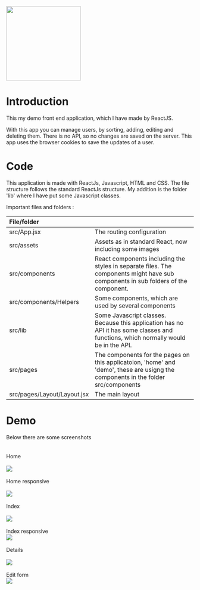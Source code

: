 <img src="readmeImages/rec.png" width="200" >

# Introduction

This my demo front end application, which I have made by ReactJS.

With this app you can manage users, by sorting, adding, editing and deleting them.
There is no API, so no changes are saved on the server. This app uses the browser cookies to
save the updates of a user.

# Code

This application is made with ReactJs, Javascript, HTML and CSS.
The file structure follows the standard  ReactJs structure.
My addition is the folder 'lib' where I have put some Javascript classes.

Important files and folders  :
   
| File/folder |  | 
| :--- | :--- | 
| src/App.jsx | The routing configuration  |
| src/assets | Assets as in standard React, now including some images |
| src/components | React components including the styles in separate files. The components might have sub components in sub folders of the component. |
| src/components/Helpers | Some components, which are used by several components |
| src/lib | Some Javascript classes. Because this application has no API it has some classes and functions, which normally would be in the API. |
| src/pages | The components for the pages on this applicatoion, 'home' and 'demo', these are usigng the components in the folder  src/components  |
| src/pages/Layout/Layout.jsx | The main layout  |




# Demo


Below there are some screenshots\
\
\
Home\
\
<img src="readmeImages/1.png" >
\
\
Home responsive\
\
<img src="readmeImages/2.png" >
\
\
Index\
\
<img src="readmeImages/3.png" >
\
\
Index responsive\
<img src="readmeImages/4.png" >
\
\
Details\
\
<img src="readmeImages/5.png" >
\
\
Edit form\
<img src="readmeImages/6.png" >
